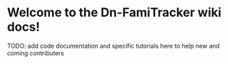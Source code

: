 # Welcome to the Dn-FamiTracker wiki docs!

TODO: add code documentation and specific tutorials here to help new and coming contributers